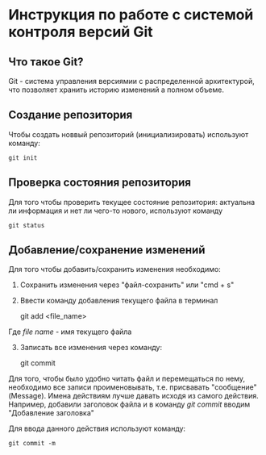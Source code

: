 # **Инструкция по работе с системой контроля версий Git**

## Что такое Git?

Git - система управления версиямии с распределенной архитектурой, что позволяет хранить историю изменений а полном объеме.

## Создание репозитория 

Чтобы создать новвый репозиторий (инициализировать) используют команду: 

    git init

## Проверка состояния репозитория

Для того чтобы проверить текущее состояние репозитория: актуальна ли информация и нет ли чего-то нового, используют команду

    git status

## Добавление/сохранение изменений

Для того чтобы добавить/сохранить изменения необходимо:

1. Сохранить изменения через "файл-сохранить" или "cmd + s"
2. Ввести команду добавления текущего файла в терминал

    git add <file_name>

Где *file name* - имя текущего файла 

3. Записать все изменения через команду:

    git commit

Для того, чтобы было удобно читать файл и перемещаться по нему, необходимо все записи проименовывать, т.е. присвавать "сообщение" (Message). Имена действиям лучше давать исходя из самого действия. Например, добавили заголовок файла и в команду *git commit* вводим "Добавление заголовка"

Для ввода данного действия используют команду:

    git commit -m



